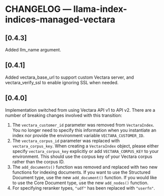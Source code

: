 # CHANGELOG — llama-index-indices-managed-vectara

## [0.4.3]

Added llm_name argument.

## [0.4.1]

Added vectara_base_url to support custom Vectara server, and vectara_verify_ssl to enable ignoring SSL when needed.

## [0.4.0]

Implementation switched from using Vectara API v1 to API v2.
There are a number of breaking changes involved with this transition:

1. The `vectara_customer_id` parameter was removed from `VectaraIndex`. You no longer need to specify this information when you instantiate an index nor provide the environment variable `VECTARA_CUSTOMER_ID`.
2. The `vectara_corpus_id` parameter was replaced with `vectara_corpus_key`. When creating a `VectaraIndex` object, please either specify `vectara_corpus_key` explicitly or add `VECTARA_CORPUS_KEY` to your environment. This should use the corpus key of your Vectara corpus rather than the corpus ID.
3. The `add_documents()` function was removed and replaced with two new functions for indexing documents. If you want to use the Structured Document type, use the new `add_document()` function. If you would like to use the Core Document type, use the new `add_nodes()` function.
4. For specifying reranker types, `"udf"` has been replaced with `"userfn"`.
